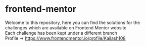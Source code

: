 # frontend-mentor
Welcome to this repository, here you can find the solutions for the challenges which are available on Frontend Mentor website<br>
Each challenge has been kept under a different branch<br>
Profile -> https://www.frontendmentor.io/profile/Kailash108
